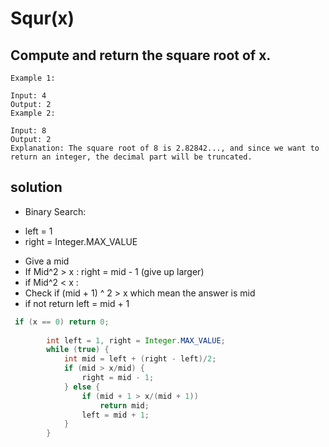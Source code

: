 # Squr(x)

## Compute and return the square root of x.
```
Example 1:

Input: 4
Output: 2
Example 2:

Input: 8
Output: 2
Explanation: The square root of 8 is 2.82842..., and since we want to return an integer, the decimal part will be truncated.
```

## solution
- Binary Search:
* left = 1
* right = Integer.MAX_VALUE
- Give a mid
- If Mid^2 > x : right = mid - 1 (give up larger)
- if Mid^2 < x :
- Check if (mid + 1) ^ 2 > x which mean the answer is mid
- if not return left = mid + 1
```java
 if (x == 0) return 0;
        
        int left = 1, right = Integer.MAX_VALUE;
        while (true) {
            int mid = left + (right - left)/2;
            if (mid > x/mid) {
                right = mid - 1;
            } else {
                if (mid + 1 > x/(mid + 1))
                    return mid;
                left = mid + 1;
            }
        }
```